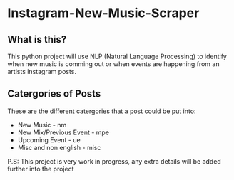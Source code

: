 # Instagram-New-Music-Scraper
## What is this?

This python project will use NLP (Natural Language Processing) to identify when new music is comming out or when events are happening from an artists instagram posts.
## Catergories of Posts

These are the different catergories that a post could be put into:
 - New Music - nm
 - New Mix/Previous Event - mpe
 - Upcoming Event - ue
 - Misc and non english - misc
 
 P.S: This project is very work in progress, any extra details will be added further into the project
